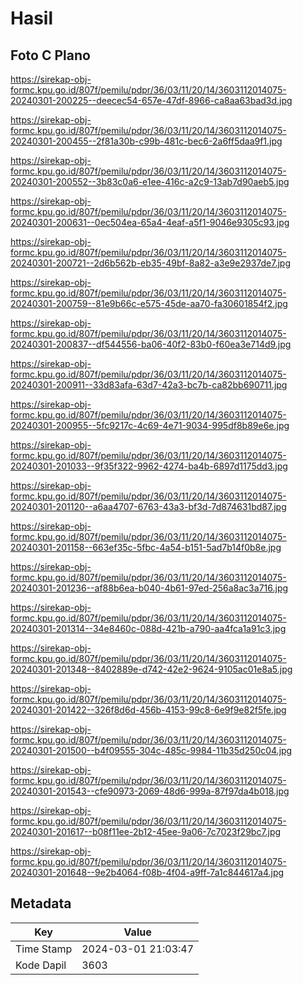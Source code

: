 # Hasil

## Foto C Plano

https://sirekap-obj-formc.kpu.go.id/807f/pemilu/pdpr/36/03/11/20/14/3603112014075-20240301-200225--deecec54-657e-47df-8966-ca8aa63bad3d.jpg

https://sirekap-obj-formc.kpu.go.id/807f/pemilu/pdpr/36/03/11/20/14/3603112014075-20240301-200455--2f81a30b-c99b-481c-bec6-2a6ff5daa9f1.jpg

https://sirekap-obj-formc.kpu.go.id/807f/pemilu/pdpr/36/03/11/20/14/3603112014075-20240301-200552--3b83c0a6-e1ee-416c-a2c9-13ab7d90aeb5.jpg

https://sirekap-obj-formc.kpu.go.id/807f/pemilu/pdpr/36/03/11/20/14/3603112014075-20240301-200631--0ec504ea-65a4-4eaf-a5f1-9046e9305c93.jpg

https://sirekap-obj-formc.kpu.go.id/807f/pemilu/pdpr/36/03/11/20/14/3603112014075-20240301-200721--2d6b562b-eb35-49bf-8a82-a3e9e2937de7.jpg

https://sirekap-obj-formc.kpu.go.id/807f/pemilu/pdpr/36/03/11/20/14/3603112014075-20240301-200759--81e9b66c-e575-45de-aa70-fa30601854f2.jpg

https://sirekap-obj-formc.kpu.go.id/807f/pemilu/pdpr/36/03/11/20/14/3603112014075-20240301-200837--df544556-ba06-40f2-83b0-f60ea3e714d9.jpg

https://sirekap-obj-formc.kpu.go.id/807f/pemilu/pdpr/36/03/11/20/14/3603112014075-20240301-200911--33d83afa-63d7-42a3-bc7b-ca82bb690711.jpg

https://sirekap-obj-formc.kpu.go.id/807f/pemilu/pdpr/36/03/11/20/14/3603112014075-20240301-200955--5fc9217c-4c69-4e71-9034-995df8b89e6e.jpg

https://sirekap-obj-formc.kpu.go.id/807f/pemilu/pdpr/36/03/11/20/14/3603112014075-20240301-201033--9f35f322-9962-4274-ba4b-6897d1175dd3.jpg

https://sirekap-obj-formc.kpu.go.id/807f/pemilu/pdpr/36/03/11/20/14/3603112014075-20240301-201120--a6aa4707-6763-43a3-bf3d-7d874631bd87.jpg

https://sirekap-obj-formc.kpu.go.id/807f/pemilu/pdpr/36/03/11/20/14/3603112014075-20240301-201158--663ef35c-5fbc-4a54-b151-5ad7b14f0b8e.jpg

https://sirekap-obj-formc.kpu.go.id/807f/pemilu/pdpr/36/03/11/20/14/3603112014075-20240301-201236--af88b6ea-b040-4b61-97ed-256a8ac3a716.jpg

https://sirekap-obj-formc.kpu.go.id/807f/pemilu/pdpr/36/03/11/20/14/3603112014075-20240301-201314--34e8460c-088d-421b-a790-aa4fca1a91c3.jpg

https://sirekap-obj-formc.kpu.go.id/807f/pemilu/pdpr/36/03/11/20/14/3603112014075-20240301-201348--8402889e-d742-42e2-9624-9105ac01e8a5.jpg

https://sirekap-obj-formc.kpu.go.id/807f/pemilu/pdpr/36/03/11/20/14/3603112014075-20240301-201422--326f8d6d-456b-4153-99c8-6e9f9e82f5fe.jpg

https://sirekap-obj-formc.kpu.go.id/807f/pemilu/pdpr/36/03/11/20/14/3603112014075-20240301-201500--b4f09555-304c-485c-9984-11b35d250c04.jpg

https://sirekap-obj-formc.kpu.go.id/807f/pemilu/pdpr/36/03/11/20/14/3603112014075-20240301-201543--cfe90973-2069-48d6-999a-87f97da4b018.jpg

https://sirekap-obj-formc.kpu.go.id/807f/pemilu/pdpr/36/03/11/20/14/3603112014075-20240301-201617--b08f11ee-2b12-45ee-9a06-7c7023f29bc7.jpg

https://sirekap-obj-formc.kpu.go.id/807f/pemilu/pdpr/36/03/11/20/14/3603112014075-20240301-201648--9e2b4064-f08b-4f04-a9ff-7a1c844617a4.jpg


## Metadata

| Key        | Value               |
| ---------- | ------------------- |
| Time Stamp | 2024-03-01 21:03:47 |
| Kode Dapil | 3603                |



